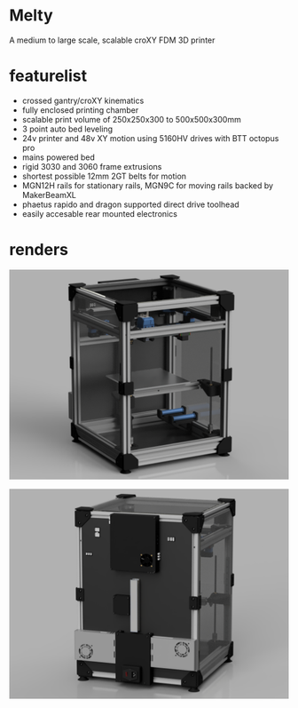 # Melty
 A medium to large scale, scalable croXY FDM 3D printer 

# featurelist

- crossed gantry/croXY kinematics
- fully enclosed printing chamber
- scalable print volume of 250x250x300 to 500x500x300mm
- 3 point auto bed leveling
- 24v printer and 48v XY motion using 5160HV drives with BTT octopus pro
- mains powered bed
- rigid 3030 and 3060 frame extrusions
- shortest possible 12mm 2GT belts for motion
- MGN12H rails for stationary rails, MGN9C for moving rails backed by MakerBeamXL
- phaetus rapido and dragon supported direct drive toolhead
- easily accesable rear mounted electronics

# renders

![render](https://github.com/RubianGamer/Melty/blob/main/beta%20releases/beta%201/renders/render.PNG?raw=true)

![render](https://github.com/RubianGamer/Melty/blob/main/beta%20releases/beta%201/renders/melty_electronics.PNG?raw=true)